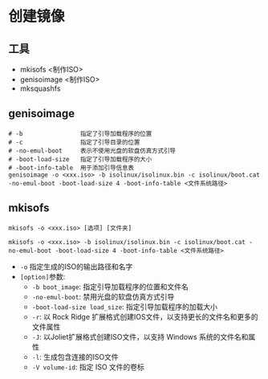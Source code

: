# 创建镜像

## 工具
- mkisofs       <制作ISO>
- genisoimage   <制作ISO>
- mksquashfs

## genisoimage

```shell
# -b                指定了引导加载程序的位置
# -c                指定了引导目录的位置
# -no-emul-boot     表示不使用光盘的软盘仿真方式引导
# -boot-load-size   指定了引导加载程序的大小
# -boot-info-table  用于添加引导信息表
genisoimage -o <xxx.iso> -b isolinux/isolinux.bin -c isolinux/boot.cat -no-emul-boot -boot-load-size 4 -boot-info-table <文件系统路径>
```

## mkisofs

```shell
mkisofs -o <xxx.iso> [选项] [文件夹]

mkisofs -o <xxx.iso> -b isolinux/isolinux.bin -c isolinux/boot.cat -no-emul-boot -boot-load-size 4 -boot-info-table <文件系统路径>
```

- `-o` 指定生成的ISO的输出路径和名字
- `[option]`参数:
    - `-b boot_image`: 指定引导加载程序的位置和文件名
    - `-no-emul-boot`: 禁用光盘的软盘仿真方式引导
    - `-boot-load-size load_size`: 指定引导加载程序的加载大小
    - `-r`: 以 Rock Ridge 扩展格式创建IOS文件，以支持更长的文件名和更多的文件属性
    - `-J`: 以Joliet扩展格式创建ISO文件，以支持 Windows 系统的文件名和属性
    - `-l`: 生成包含连接的ISO文件
    - `-V volume-id`: 指定 ISO 文件的卷标
